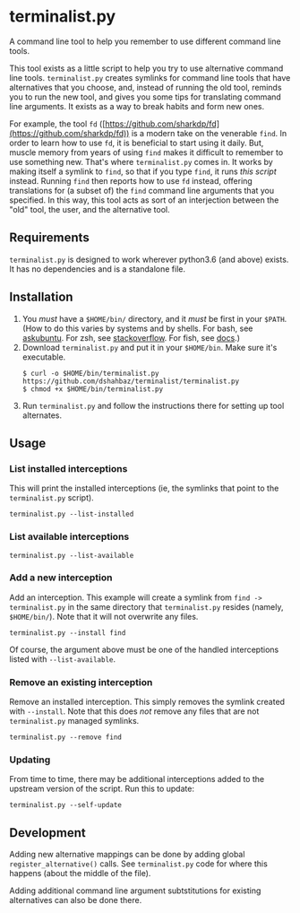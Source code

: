 # terminalist.py

A command line tool to help you remember to use different command line tools.

This tool exists as a little script to help you try to use alternative command line tools.
`terminalist.py` creates symlinks for command line tools that have alternatives that you choose, and,
instead of running the old tool, reminds you to run the new tool, and gives you some tips for
translating command line arguments. It exists as a way to break habits and form new ones.

For example, the tool `fd` ([https://github.com/sharkdp/fd](https://github.com/sharkdp/fd)) is a modern take on the venerable `find`.
In order to learn how to use `fd`, it is beneficial to start using it daily. But, muscle memory from
years of using `find` makes it difficult to remember to use something new. That's where
`terminalist.py` comes in. It works by making itself a symlink to `find`, so that if you type `find`,
it runs *this script* instead. Running `find` then reports how to use `fd` instead, offering
translations for (a subset of) the `find` command line arguments that you specified. In this way,
this tool acts as sort of an interjection between the "old" tool, the user, and the alternative
tool.

## Requirements

`terminalist.py` is designed to work wherever python3.6 (and above) exists. It has no dependencies
and is a standalone file.

## Installation

1. You *must* have a `$HOME/bin/` directory, and it *must* be first in your `$PATH`. (How to do this
   varies by systems and by shells. For bash, see [askubuntu](https://askubuntu.com/questions/60218/how-to-add-a-directory-to-the-path). For zsh, see [stackoverflow](https://stackoverflow.com/questions/11530090/adding-a-new-entry-to-the-path-variable-in-zsh). For fish, see [docs](https://fishshell.com/docs/current/cmds/fish_add_path.html).)
1. Download `terminalist.py` and put it in your `$HOME/bin`. Make sure it's executable.
   ```
   $ curl -o $HOME/bin/terminalist.py https://github.com/dshahbaz/terminalist/terminalist.py
   $ chmod +x $HOME/bin/terminalist.py
   ```
1. Run `terminalist.py` and follow the instructions there for setting up tool alternates.

## Usage

### List installed interceptions

This will print the installed interceptions (ie, the symlinks that point to the `terminalist.py`
script).

```
terminalist.py --list-installed
```

### List available interceptions

```
terminalist.py --list-available
```

### Add a new interception

Add an interception. This example will create a symlink from `find -> terminalist.py` in the same
directory that `terminalist.py` resides (namely, `$HOME/bin/`). Note that it will not overwrite any
files.

```
terminalist.py --install find
```

Of course, the argument above must be one of the handled interceptions listed with
`--list-available`.

### Remove an existing interception

Remove an installed interception. This simply removes the symlink created with `--install`. Note
that this does *not* remove any files that are not `terminalist.py` managed symlinks.

```
terminalist.py --remove find
```

### Updating

From time to time, there may be additional interceptions added to the upstream version of the
script. Run this to update:

```
terminalist.py --self-update
```

## Development

Adding new alternative mappings can be done by adding global `register_alternative()` calls. See
`terminalist.py` code for where this happens (about the middle of the file).

Adding additional command line argument subtstitutions for existing alternatives can also be done
there.
